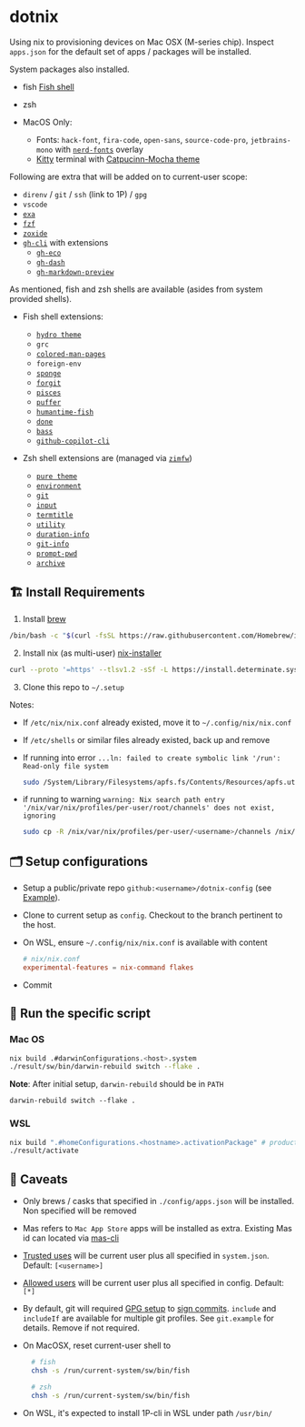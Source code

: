 # dotnix

Using nix to provisioning devices on Mac OSX (M-series chip). Inspect `apps.json` for the default set of apps / packages will be installed.

System packages also installed.

- fish [Fish shell](https://fishshell.com)
- zsh

- MacOS Only:
  - Fonts: `hack-font`, `fira-code`, `open-sans`, `source-code-pro`, `jetbrains-mono` with [`nerd-fonts`](https://www.nerdfonts.com) overlay
  - [Kitty](https://sw.kovidgoyal.net/kitty/) terminal with [Catpucinn-Mocha theme](https://github.com/catppuccin)

Following are extra that will be added on to current-user scope:

- `direnv` / `git` / `ssh` (link to 1P) / `gpg`
- `vscode`
- [`exa`](https://the.exa.website)
- [`fzf`](https://github.com/junegunn/fzf)
- [`zoxide`](https://github.com/ajeetdsouza/zoxide)
- [`gh-cli`](https://cli.github.com) with extensions
  - [`gh-eco`](https://github.com/jrnxf/gh-eco)
  - [`gh-dash`](https://github.com/dlvhdr/gh-dash)
  - [`gh-markdown-preview`](https://github.com/yusukebe/gh-markdown-preview)

As mentioned, fish and zsh shells are available (asides from system provided shells).

- Fish shell extensions:
  - [`hydro theme`](https://github.com/jorgebucaran/hydro)
  - `grc`
  - [`colored-man-pages`](https://github.com/PatrickF1/colored_man_pages.fish)
  - `foreign-env`
  - [`sponge`](https://github.com/meaningful-ooo/sponge)
  - [`forgit`](https://github.com/wfxr/forgit)
  - [`pisces`](https://github.com/laughedelic/pisces)
  - [`puffer`](https://github.com/nickeb96/puffer-fish)
  - [`humantime-fish`](https://github.com/jorgebucaran/humantime.fish)
  - [`done`](https://github.com/franciscolourenco/done)
  - [`bass`](https://github.com/edc/bass)
  - [`github-copilot-cli`](https://github.com/z11i/github-copilot-cli.fish)

- Zsh shell extensions are (managed via [`zimfw`](https://zimfw.sh))
  - [`pure theme`](https://github.com/sindresorhus/pure)
  - [`environment`](https://github.com/zimfw/environment)
  - [`git`](https://github.com/zimfw/git)
  - [`input`](https://github.com/zimfw/input)
  - [`termtitle`](https://github.com/zimfw/termtitle)
  - [`utility`](https://github.com/zimfw/utility)
  - [`duration-info`](https://github.com/zimfw/duration-info)
  - [`git-info`](https://github.com/zimfw/git-info)
  - [`prompt-pwd`](https://github.com/zimfw/prompt-pwd)
  - [`archive`](https://github.com/zimfw/archive)

## 🏗️ Install Requirements

  1. Install [brew](https://brew.sh)

  ```sh
  /bin/bash -c "$(curl -fsSL https://raw.githubusercontent.com/Homebrew/install/HEAD/install.sh)"
  ```

  2. Install nix (as multi-user) [nix-installer](https://github.com/DeterminateSystems/nix-installer)

  ```sh
  curl --proto '=https' --tlsv1.2 -sSf -L https://install.determinate.systems/nix | sh -s -- install
  ```

  3. Clone this repo to `~/.setup`

Notes:

- If `/etc/nix/nix.conf` already existed, move it to `~/.config/nix/nix.conf`
- If `/etc/shells` or similar files already existed, back up and remove
- If running into error `...ln: failed to create symbolic link '/run': Read-only file system`

  ```sh
  sudo /System/Library/Filesystems/apfs.fs/Contents/Resources/apfs.util -t
  ```

- if running to warning `warning: Nix search path entry '/nix/var/nix/profiles/per-user/root/channels' does not exist, ignoring`

  ```sh
  sudo cp -R /nix/var/nix/profiles/per-user/<username>/channels /nix/var/nix/profiles/per-user/root/
  ```

## 🗂️ Setup configurations

- Setup a public/private repo `github:<username>/dotnix-config` (see [Example](https://github.com/nigelng/dotnix-config-example)).

- Clone to current setup as `config`. Checkout to the branch pertinent to the host.

- On WSL, ensure `~/.config/nix/nix.conf` is available with content

  ```conf
  # nix/nix.conf
  experimental-features = nix-command flakes
  ```

- Commit

## 🏃 Run the specific script

### Mac OS

```sh
nix build .#darwinConfigurations.<host>.system
./result/sw/bin/darwin-rebuild switch --flake .
```

**Note**: After initial setup, `darwin-rebuild` should be in `PATH`

`darwin-rebuild switch --flake .`


### WSL

```sh
nix build ".#homeConfigurations.<hostname>.activationPackage" # product a result folder
./result/activate
```

## 🤡 Caveats

- Only brews / casks that specified in `./config/apps.json` will be installed. Non specified will be removed
- Mas refers to `Mac App Store` apps will be installed as extra. Existing Mas id can located via [mas-cli](https://github.com/mas-cli/mas)
- [Trusted uses](https://nixos.org/manual/nix/stable/command-ref/conf-file.html#conf-trusted-users) will be current user plus all specified in `system.json`. Default: `[<username>]`
- [Allowed users](https://nixos.org/manual/nix/stable/command-ref/conf-file.html#conf-allowed-users) will be current user plus all specified in config. Default: `[*]`
- By default, git will required [GPG setup](https://docs.github.com/en/authentication/managing-commit-signature-verification/generating-a-new-gpg-key) to [sign commits](https://git-scm.com/book/en/v2/Git-Tools-Signing-Your-Work). `include` and `includeIf` are available for multiple git profiles. See `git.example` for details. Remove if not required.
- On MacOSX, reset current-user shell to

  ```sh
    # fish
    chsh -s /run/current-system/sw/bin/fish

    # zsh
    chsh -s /run/current-system/sw/bin/fish
  ```

- On WSL, it's expected to install 1P-cli in WSL under path `/usr/bin/`

